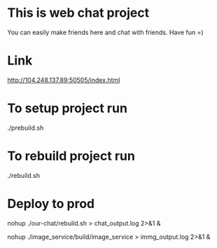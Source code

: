 # This is web chat project
You can easily make friends here and chat with friends.
Have fun =)

# Link
http://104.248.137.89:50505/index.html

# To setup project run
./prebuild.sh

# To rebuild project run
./rebuild.sh

# Deploy to prod
nohup ./our-chat/rebuild.sh > chat_output.log 2>&1 &

nohup ./image_service/build/image_service > immg_output.log 2>&1 &
